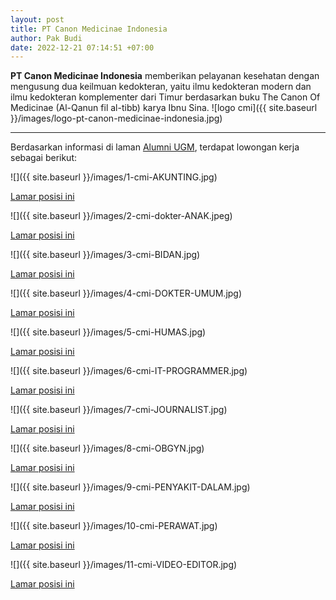 ```yaml
---
layout: post
title: PT Canon Medicinae Indonesia
author: Pak Budi
date: 2022-12-21 07:14:51 +07:00
---
```


**PT Canon Medicinae Indonesia** memberikan pelayanan kesehatan dengan mengusung dua keilmuan kedokteran, yaitu ilmu kedokteran modern dan ilmu kedokteran komplementer dari Timur berdasarkan buku The Canon Of Medicinae (Al-Qanun fil al-tibb) karya Ibnu Sina.
![logo cmi]({{ site.baseurl }}/images/logo-pt-canon-medicinae-indonesia.jpg)

---

Berdasarkan informasi di laman [Alumni UGM](https://alumni.ugm.ac.id/2022/12/19/pt-canon-medicinae-indonesia/), terdapat lowongan kerja sebagai berikut:

![]({{ site.baseurl }}/images/1-cmi-AKUNTING.jpg)

<div class="apply"><a href="https://bit.ly/AkuntingCMI">Lamar posisi ini</a></div>

![]({{ site.baseurl }}/images/2-cmi-dokter-ANAK.jpeg)

<div class="apply"><a href="https://bit.ly/DokterAnakCMI">Lamar posisi ini</a></div>

![]({{ site.baseurl }}/images/3-cmi-BIDAN.jpg)

<div class="apply"><a href="https://bit.ly/BidanCMI">Lamar posisi ini</a></div>

![]({{ site.baseurl }}/images/4-cmi-DOKTER-UMUM.jpg)

<div class="apply"><a href="https://bit.ly/DokterUmumCMI">Lamar posisi ini</a></div>

![]({{ site.baseurl }}/images/5-cmi-HUMAS.jpg)

<div class="apply"><a href="https://bit.ly/StaffPRCMI">Lamar posisi ini</a></div>

![]({{ site.baseurl }}/images/6-cmi-IT-PROGRAMMER.jpg)

<div class="apply"><a href="https://bit.ly/ITProgrammerCMI">Lamar posisi ini</a></div>

![]({{ site.baseurl }}/images/7-cmi-JOURNALIST.jpg)

<div class="apply"><a href="https://cmihospital.com/id/karir/jurnalist">Lamar posisi ini</a></div>

![]({{ site.baseurl }}/images/8-cmi-OBGYN.jpg)

<div class="apply"><a href="https://bit.ly/ObgynCMI">Lamar posisi ini</a></div>

![]({{ site.baseurl }}/images/9-cmi-PENYAKIT-DALAM.jpg)

<div class="apply"><a href="https://bit.ly/DokterPDCMI">Lamar posisi ini</a></div>

![]({{ site.baseurl }}/images/10-cmi-PERAWAT.jpg)

<div class="apply"><a href="https://bit.ly/PerawatCMI">Lamar posisi ini</a></div>

![]({{ site.baseurl }}/images/11-cmi-VIDEO-EDITOR.jpg)

<div class="apply"><a href="https://bit.ly/VideoEditorCMI">Lamar posisi ini</a></div>

